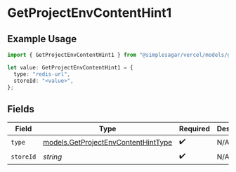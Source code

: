 # GetProjectEnvContentHint1

## Example Usage

```typescript
import { GetProjectEnvContentHint1 } from "@simplesagar/vercel/models/getprojectenvop.js";

let value: GetProjectEnvContentHint1 = {
  type: "redis-url",
  storeId: "<value>",
};
```

## Fields

| Field                                                                            | Type                                                                             | Required                                                                         | Description                                                                      |
| -------------------------------------------------------------------------------- | -------------------------------------------------------------------------------- | -------------------------------------------------------------------------------- | -------------------------------------------------------------------------------- |
| `type`                                                                           | [models.GetProjectEnvContentHintType](../models/getprojectenvcontenthinttype.md) | :heavy_check_mark:                                                               | N/A                                                                              |
| `storeId`                                                                        | *string*                                                                         | :heavy_check_mark:                                                               | N/A                                                                              |